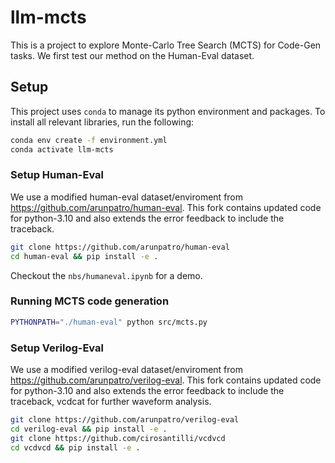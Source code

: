 # llm-mcts

This is a project to explore Monte-Carlo Tree Search (MCTS) for Code-Gen tasks. We first test our method on the Human-Eval dataset.

## Setup

This project uses `conda` to manage its python environment and packages. To install all relevant libraries, run the following:

```sh
conda env create -f environment.yml
conda activate llm-mcts
```

### Setup Human-Eval

We use a modified human-eval dataset/enviroment from https://github.com/arunpatro/human-eval. This fork contains updated code for python-3.10 and also extends the error feedback to include the traceback.

```sh
git clone https://github.com/arunpatro/human-eval
cd human-eval && pip install -e .
```

Checkout the `nbs/humaneval.ipynb` for a demo.

### Running MCTS code generation

```sh
PYTHONPATH="./human-eval" python src/mcts.py
```

### Setup Verilog-Eval

We use a modified verilog-eval dataset/enviroment from https://github.com/arunpatro/verilog-eval. This fork contains updated code for python-3.10 and also extends the error feedback to include the traceback, vcdcat for further waveform analysis.

```sh
git clone https://github.com/arunpatro/verilog-eval
cd verilog-eval && pip install -e .
git clone https://github.com/cirosantilli/vcdvcd
cd vcdvcd && pip install -e .
```
